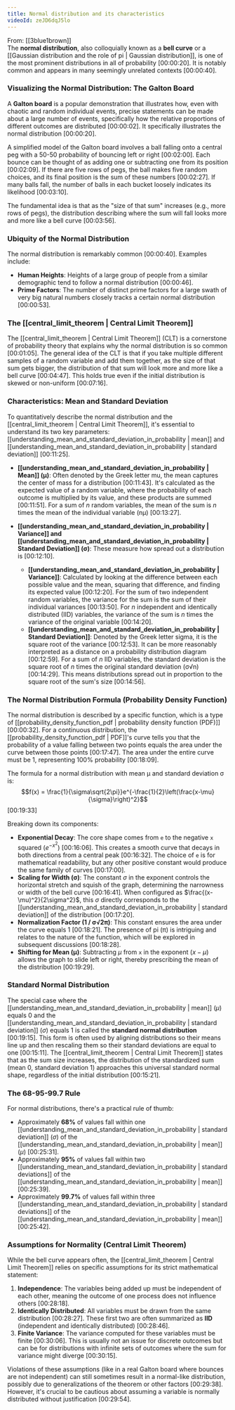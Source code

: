 ```yaml
---
title: Normal distribution and its characteristics
videoId: zeJD6dqJ5lo
---
```


From: [[3blue1brown]] <br/> 
The **normal distribution**, also colloquially known as a **bell curve** or a [[Gaussian distribution and the role of pi | Gaussian distribution]], is one of the most prominent distributions in all of probability <a class="yt-timestamp" data-t="00:00:20">[00:00:20]</a>. It is notably common and appears in many seemingly unrelated contexts <a class="yt-timestamp" data-t="00:00:40">[00:00:40]</a>.

### Visualizing the Normal Distribution: The Galton Board

A **Galton board** is a popular demonstration that illustrates how, even with chaotic and random individual events, precise statements can be made about a large number of events, specifically how the relative proportions of different outcomes are distributed <a class="yt-timestamp" data-t="00:00:02">[00:00:02]</a>. It specifically illustrates the normal distribution <a class="yt-timestamp" data-t="00:00:20">[00:00:20]</a>.

A simplified model of the Galton board involves a ball falling onto a central peg with a 50-50 probability of bouncing left or right <a class="yt-timestamp" data-t="00:02:00">[00:02:00]</a>. Each bounce can be thought of as adding one or subtracting one from its position <a class="yt-timestamp" data-t="00:02:09">[00:02:09]</a>. If there are five rows of pegs, the ball makes five random choices, and its final position is the sum of these numbers <a class="yt-timestamp" data-t="00:02:27">[00:02:27]</a>. If many balls fall, the number of balls in each bucket loosely indicates its likelihood <a class="yt-timestamp" data-t="00:03:10">[00:03:10]</a>.

The fundamental idea is that as the "size of that sum" increases (e.g., more rows of pegs), the distribution describing where the sum will fall looks more and more like a bell curve <a class="yt-timestamp" data-t="00:03:56">[00:03:56]</a>.

### Ubiquity of the Normal Distribution

The normal distribution is remarkably common <a class="yt-timestamp" data-t="00:00:40">[00:00:40]</a>. Examples include:
*   **Human Heights**: Heights of a large group of people from a similar demographic tend to follow a normal distribution <a class="yt-timestamp" data-t="00:00:46">[00:00:46]</a>.
*   **Prime Factors**: The number of distinct prime factors for a large swath of very big natural numbers closely tracks a certain normal distribution <a class="yt-timestamp" data-t="00:00:53">[00:00:53]</a>.

### The [[central_limit_theorem | Central Limit Theorem]]

The [[central_limit_theorem | Central Limit Theorem]] (CLT) is a cornerstone of probability theory that explains why the normal distribution is so common <a class="yt-timestamp" data-t="00:01:05">[00:01:05]</a>.
The general idea of the CLT is that if you take multiple different samples of a random variable and add them together, as the size of that sum gets bigger, the distribution of that sum will look more and more like a bell curve <a class="yt-timestamp" data-t="00:04:47">[00:04:47]</a>. This holds true even if the initial distribution is skewed or non-uniform <a class="yt-timestamp" data-t="00:07:16">[00:07:16]</a>.

### Characteristics: Mean and Standard Deviation

To quantitatively describe the normal distribution and the [[central_limit_theorem | Central Limit Theorem]], it's essential to understand its two key parameters: [[understanding_mean_and_standard_deviation_in_probability | mean]] and [[understanding_mean_and_standard_deviation_in_probability | standard deviation]] <a class="yt-timestamp" data-t="00:11:25">[00:11:25]</a>.

*   **[[understanding_mean_and_standard_deviation_in_probability | Mean]] (μ)**: Often denoted by the Greek letter mu, the mean captures the center of mass for a distribution <a class="yt-timestamp" data-t="00:11:43">[00:11:43]</a>. It's calculated as the expected value of a random variable, where the probability of each outcome is multiplied by its value, and these products are summed <a class="yt-timestamp" data-t="00:11:51">[00:11:51]</a>. For a sum of *n* random variables, the mean of the sum is *n* times the mean of the individual variable (nμ) <a class="yt-timestamp" data-t="00:13:27">[00:13:27]</a>.

*   **[[understanding_mean_and_standard_deviation_in_probability | Variance]] and [[understanding_mean_and_standard_deviation_in_probability | Standard Deviation]] (σ)**: These measure how spread out a distribution is <a class="yt-timestamp" data-t="00:12:10">[00:12:10]</a>.
    *   **[[understanding_mean_and_standard_deviation_in_probability | Variance]]**: Calculated by looking at the difference between each possible value and the mean, squaring that difference, and finding its expected value <a class="yt-timestamp" data-t="00:12:20">[00:12:20]</a>. For the sum of two independent random variables, the variance for the sum is the sum of their individual variances <a class="yt-timestamp" data-t="00:13:50">[00:13:50]</a>. For *n* independent and identically distributed (IID) variables, the variance of the sum is *n* times the variance of the original variable <a class="yt-timestamp" data-t="00:14:20">[00:14:20]</a>.
    *   **[[understanding_mean_and_standard_deviation_in_probability | Standard Deviation]]**: Denoted by the Greek letter sigma, it is the square root of the variance <a class="yt-timestamp" data-t="00:12:53">[00:12:53]</a>. It can be more reasonably interpreted as a distance on a probability distribution diagram <a class="yt-timestamp" data-t="00:12:59">[00:12:59]</a>. For a sum of *n* IID variables, the standard deviation is the square root of *n* times the original standard deviation (σ√n) <a class="yt-timestamp" data-t="00:14:29">[00:14:29]</a>. This means distributions spread out in proportion to the square root of the sum's size <a class="yt-timestamp" data-t="00:14:56">[00:14:56]</a>.

### The Normal Distribution Formula (Probability Density Function)

The normal distribution is described by a specific function, which is a type of [[probability_density_function_pdf | probability density function (PDF)]] <a class="yt-timestamp" data-t="00:00:32">[00:00:32]</a>. For a continuous distribution, the [[probability_density_function_pdf | PDF]]'s curve tells you that the probability of a value falling between two points equals the area under the curve between those points <a class="yt-timestamp" data-t="00:17:47">[00:17:47]</a>. The area under the entire curve must be 1, representing 100% probability <a class="yt-timestamp" data-t="00:18:09">[00:18:09]</a>.

The formula for a normal distribution with mean μ and standard deviation σ is:
$$f(x) = \frac{1}{\sigma\sqrt{2\pi}}e^{-\frac{1}{2}\left(\frac{x-\mu}{\sigma}\right)^2}$$ <a class="yt-timestamp" data-t="00:19:33">[00:19:33]</a>

Breaking down its components:
*   **Exponential Decay**: The core shape comes from `e` to the negative `x` squared ($e^{-x^2}$) <a class="yt-timestamp" data-t="00:16:06">[00:16:06]</a>. This creates a smooth curve that decays in both directions from a central peak <a class="yt-timestamp" data-t="00:16:32">[00:16:32]</a>. The choice of `e` is for mathematical readability, but any other positive constant would produce the same family of curves <a class="yt-timestamp" data-t="00:17:00">[00:17:00]</a>.
*   **Scaling for Width (σ)**: The constant $\sigma$ in the exponent controls the horizontal stretch and squish of the graph, determining the narrowness or width of the bell curve <a class="yt-timestamp" data-t="00:16:41">[00:16:41]</a>. When configured as $\frac{(x-\mu)^2}{2\sigma^2}$, this $\sigma$ directly corresponds to the [[understanding_mean_and_standard_deviation_in_probability | standard deviation]] of the distribution <a class="yt-timestamp" data-t="00:17:20">[00:17:20]</a>.
*   **Normalization Factor (1 / σ√2π)**: This constant ensures the area under the curve equals 1 <a class="yt-timestamp" data-t="00:18:21">[00:18:21]</a>. The presence of pi (π) is intriguing and relates to the nature of the function, which will be explored in subsequent discussions <a class="yt-timestamp" data-t="00:18:28">[00:18:28]</a>.
*   **Shifting for Mean (μ)**: Subtracting $\mu$ from `x` in the exponent ($x-\mu$) allows the graph to slide left or right, thereby prescribing the mean of the distribution <a class="yt-timestamp" data-t="00:19:29">[00:19:29]</a>.

### Standard Normal Distribution

The special case where the [[understanding_mean_and_standard_deviation_in_probability | mean]] ($\mu$) equals 0 and the [[understanding_mean_and_standard_deviation_in_probability | standard deviation]] ($\sigma$) equals 1 is called the **standard normal distribution** <a class="yt-timestamp" data-t="00:19:15">[00:19:15]</a>. This form is often used by aligning distributions so their means line up and then rescaling them so their standard deviations are equal to one <a class="yt-timestamp" data-t="00:15:11">[00:15:11]</a>. The [[central_limit_theorem | Central Limit Theorem]] states that as the sum size increases, the distribution of the standardized sum (mean 0, standard deviation 1) approaches this universal standard normal shape, regardless of the initial distribution <a class="yt-timestamp" data-t="00:15:21">[00:15:21]</a>.

### The 68-95-99.7 Rule

For normal distributions, there's a practical rule of thumb:
*   Approximately **68%** of values fall within one [[understanding_mean_and_standard_deviation_in_probability | standard deviation]] ($\sigma$) of the [[understanding_mean_and_standard_deviation_in_probability | mean]] ($\mu$) <a class="yt-timestamp" data-t="00:25:31">[00:25:31]</a>.
*   Approximately **95%** of values fall within two [[understanding_mean_and_standard_deviation_in_probability | standard deviations]] of the [[understanding_mean_and_standard_deviation_in_probability | mean]] <a class="yt-timestamp" data-t="00:25:39">[00:25:39]</a>.
*   Approximately **99.7%** of values fall within three [[understanding_mean_and_standard_deviation_in_probability | standard deviations]] of the [[understanding_mean_and_standard_deviation_in_probability | mean]] <a class="yt-timestamp" data-t="00:25:42">[00:25:42]</a>.

### Assumptions for Normality (Central Limit Theorem)

While the bell curve appears often, the [[central_limit_theorem | Central Limit Theorem]] relies on specific assumptions for its strict mathematical statement:
1.  **Independence**: The variables being added up must be independent of each other, meaning the outcome of one process does not influence others <a class="yt-timestamp" data-t="00:28:18">[00:28:18]</a>.
2.  **Identically Distributed**: All variables must be drawn from the same distribution <a class="yt-timestamp" data-t="00:28:27">[00:28:27]</a>. These first two are often summarized as **IID** (independent and identically distributed) <a class="yt-timestamp" data-t="00:28:46">[00:28:46]</a>.
3.  **Finite Variance**: The variance computed for these variables must be finite <a class="yt-timestamp" data-t="00:30:06">[00:30:06]</a>. This is usually not an issue for discrete outcomes but can be for distributions with infinite sets of outcomes where the sum for variance might diverge <a class="yt-timestamp" data-t="00:30:15">[00:30:15]</a>.

Violations of these assumptions (like in a real Galton board where bounces are not independent) can still sometimes result in a normal-like distribution, possibly due to generalizations of the theorem or other factors <a class="yt-timestamp" data-t="00:29:38">[00:29:38]</a>. However, it's crucial to be cautious about assuming a variable is normally distributed without justification <a class="yt-timestamp" data-t="00:29:54">[00:29:54]</a>.